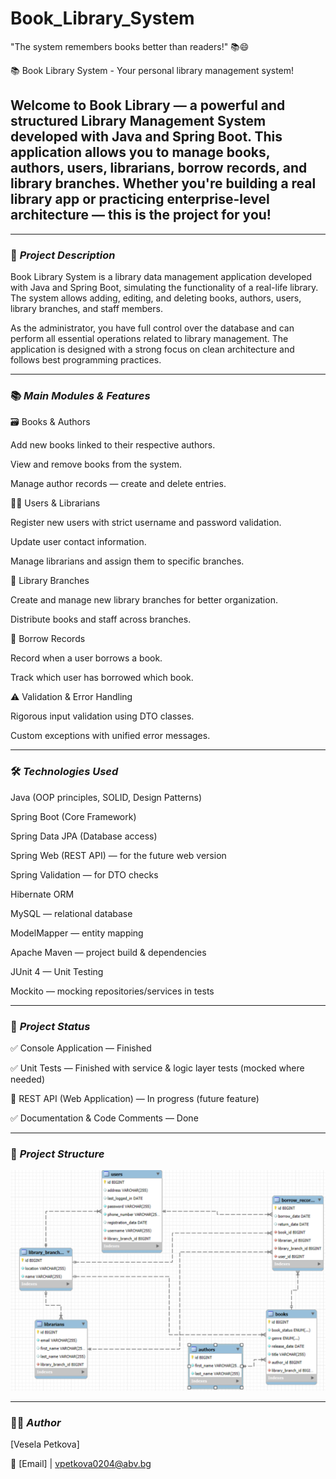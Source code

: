 # Book_Library_System
"The system remembers books better than readers!" 📚😄

📚 Book Library System - 
Your personal  library management system!

Welcome to Book Library — a powerful and structured Library Management System developed with Java and Spring Boot. This application allows you to manage books, authors, users, librarians, borrow records, and library branches. Whether you're building a real library app or practicing enterprise-level architecture — this is the project for you!
----------------------------------------------------------------------------------------
----------------------------------------------------------------------------------------

### 📝 **_Project Description_** 

Book Library System is a library data management application developed with Java and Spring Boot, simulating the functionality of a real-life library. The system allows adding, editing, and deleting books, authors, users, library branches, and staff members.

As the administrator, you have full control over the database and can perform all essential operations related to library management. The application is designed with a strong focus on clean architecture and follows best programming practices.

----------------------------------------------------------------------------------------

### 📚 **_Main Modules & Features_**

🗃️ Books & Authors

Add new books linked to their respective authors.

View and remove books from the system.

Manage author records — create and delete entries.

🧑‍💼 Users & Librarians

Register new users with strict username and password validation.

Update user contact information.

Manage librarians and assign them to specific branches.

🏢 Library Branches

Create and manage new library branches for better organization.

Distribute books and staff across branches.

📑 Borrow Records

Record when a user borrows a book.

Track which user has borrowed which book.

⚠️ Validation & Error Handling

Rigorous input validation using DTO classes.

Custom exceptions with unified error messages.

----------------------------------------------------------------------------------------

### 🛠️ **_Technologies Used_**

Java (OOP principles, SOLID, Design Patterns)

Spring Boot (Core Framework)

Spring Data JPA (Database access)

Spring Web (REST API) — for the future web version

Spring Validation — for DTO checks

Hibernate ORM

MySQL — relational database

ModelMapper — entity mapping

Apache Maven — project build & dependencies

JUnit 4 — Unit Testing

Mockito — mocking repositories/services in tests

----------------------------------------------------------------------------------------

### 🚀 _**Project Status**_

✅ Console Application —  Finished

✅ Unit Tests — Finished with service & logic layer tests (mocked where needed)

🚧 REST API (Web Application) — In progress (future feature)

✅ Documentation & Code Comments — Done


----------------------------------------------------------------------------------------

### 🧩 **_Project Structure_**

![img.png](img.png)

----------------------------------------------------------------------------------------

### 👨‍💻 **_Author_**

[Vesela Petkova]

📩 [Email] | vpetkova0204@abv.bg